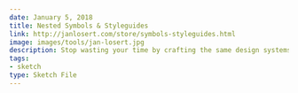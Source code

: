 ```yaml
---
date: January 5, 2018
title: Nested Symbols & Styleguides
link: http://janlosert.com/store/symbols-styleguides.html
image: images/tools/jan-losert.jpg
description: Stop wasting your time by crafting the same design systems and elements from scratch over and over and over again - and let the magic of this template’s nested symbols begin!
tags:
- sketch
type: Sketch File
---
```


<!-- TOOLS TAGS
================================
- design
- development
- documentation
- frameworks
- sketch
  type: Plugin
  type: Sketch File
================================ -->
